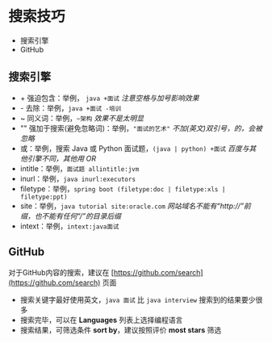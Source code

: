 # 搜索技巧

* 搜索引擎
* GitHub

## 搜索引擎
* \+ 强迫包含：举例， `java +面试` *注意空格与加号影响效果*
* \- 去除：举例，`java +面试 -培训`
* ~ 同义词：举例，`~架构` *效果不是太明显*
* "" 强加于搜索(避免忽略词)：举例，`"面试的艺术"` *不加(英文)双引号，的，会被忽略*
* 或：举例，搜索 Java 或 Python 面试题，`(java | python) +面试` *百度与其他引擎不同，其他用 OR*
* intitle：举例，`面试题 allintitle:jvm`
* inurl：举例，`java inurl:executors`
* filetype：举例，`spring boot (filetype:doc | filetype:xls | filetype:ppt)`
* site：举例，`java tutorial site:oracle.com` *网站域名不能有“http://”前缀，也不能有任何“/”的目录后缀*
* intext：举例，`intext:java面试`

## GitHub
对于GitHub内容的搜索，建议在 [https://github.com/search](https://github.com/search) 页面

* 搜索关键字最好使用英文，`java 面试` 比  `java interview` 搜索到的结果要少很多
* 搜索完毕，可以在 **Languages** 列表上选择编程语言
* 搜索结果，可筛选条件 **sort by**，建议按照评价 **most stars** 筛选


